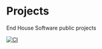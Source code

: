 # Projects
End House Software public projects

[![CI](https://github.com/gavinbaker999/Projects/actions/workflows/main.yml/badge.svg)](https://github.com/gavinbaker999/Projects/actions/workflows/main.yml)

